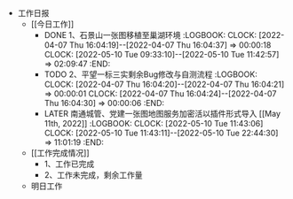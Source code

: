 - 工作日报
	- [[今日工作]]
		- DONE 1、石景山一张图移植至巢湖环境
		  :LOGBOOK:
		  CLOCK: [2022-04-07 Thu 16:04:19]--[2022-04-07 Thu 16:04:37] =>  00:00:18
		  CLOCK: [2022-05-10 Tue 09:33:10]--[2022-05-10 Tue 11:42:57] =>  02:09:47
		  :END:
		- TODO 2、平望一标三实剩余Bug修改与自测流程
		  :LOGBOOK:
		  CLOCK: [2022-04-07 Thu 16:04:20]--[2022-04-07 Thu 16:04:21] =>  00:00:01
		  CLOCK: [2022-04-07 Thu 16:04:24]--[2022-04-07 Thu 16:04:30] =>  00:00:06
		  :END:
		- LATER 南通城管、党建一张图地图服务加密活以插件形式导入 [[May 11th, 2022]]
		  :LOGBOOK:
		  CLOCK: [2022-05-10 Tue 11:43:06]
		  CLOCK: [2022-05-10 Tue 11:43:11]--[2022-05-10 Tue 22:44:30] =>  11:01:19
		  :END:
	- [[工作完成情况]]
		- 1、工作已完成
		- 2、工作未完成，剩余工作量
	- 明日工作